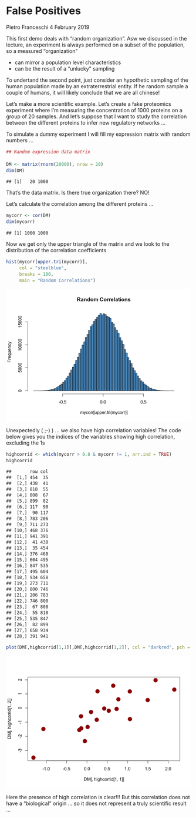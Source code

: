 False Positives
================
Pietro Franceschi
4 February 2019

This first demo deals with “random organization”. Asw we discussed in
the lecture, an experiment is always performed on a subset of the
population, so a measured “organization”

  - can mirror a population level characteristics
  - can be the result of a “unlucky” sampling

To undertand the second point, just consider an hypothetic sampling of
the human population made by an extraterrestrial entity. If he random
sample a couple of humans, it will likely conclude that we are all
chinese\!

Let’s make a more scientific example. Let’s create a fake proteomics
experiment where I’m measuring the concentration of 1000 proteins on a
group of 20 samples. And let’s suppose that I want to study the
correlation between the different proteins to infer new regulatory
networks …

To simulate a dummy experiment I will fill my expression matrix with
random numbers …

``` r
## Random expression data matrix

DM <- matrix(rnorm(20000), nrow = 20)
dim(DM)
```

    ## [1]   20 1000

That’s the data matrix. Is there true organization there? NO\!

Let’s calculate the correlation among the different proteins …

``` r
mycorr <- cor(DM)
dim(mycorr)
```

    ## [1] 1000 1000

Now we get only the upper triangle of the matrix and we look to the
distribution of the correlation coefficients

``` r
hist(mycorr[upper.tri(mycorr)], 
     col = "steelblue", 
     breaks = 100,
     main = "Random Correlations")
```

![](figs/falseposunnamed-chunk-2-1.png)<!-- -->

Unexpectedly ( ;-) ) … we also have high correlation variables\! The
code below gives you the indices of the variables showing high
correlation, excluding the 1s

``` r
highcorrid <- which(mycorr > 0.8 & mycorr != 1, arr.ind = TRUE)
highcorrid
```

    ##       row col
    ##  [1,] 454  35
    ##  [2,] 438  41
    ##  [3,] 818  55
    ##  [4,] 808  67
    ##  [5,] 899  82
    ##  [6,] 117  90
    ##  [7,]  90 117
    ##  [8,] 783 206
    ##  [9,] 711 273
    ## [10,] 468 376
    ## [11,] 941 391
    ## [12,]  41 438
    ## [13,]  35 454
    ## [14,] 376 468
    ## [15,] 604 495
    ## [16,] 847 535
    ## [17,] 495 604
    ## [18,] 934 658
    ## [19,] 273 711
    ## [20,] 800 746
    ## [21,] 206 783
    ## [22,] 746 800
    ## [23,]  67 808
    ## [24,]  55 818
    ## [25,] 535 847
    ## [26,]  82 899
    ## [27,] 658 934
    ## [28,] 391 941

``` r
plot(DM[,highcorrid[1,1]],DM[,highcorrid[1,2]], col = "darkred", pch = 19, cex = 2)
```

![](figs/falseposunnamed-chunk-4-1.png)<!-- -->

Here the presence of high correlation is clear\!\!\! But this
correlation does not have a “biological” origin … so it does not
represent a truly scientific result …

